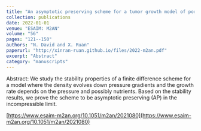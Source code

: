```yaml
---
title: "An asymptotic preserving scheme for a tumor growth model of porous medium type"
collection: publications
date: 2022-01-01
venue: "ESAIM: M2AN"
volume: "56"
pages: "121--150"
authors: "N. David and X. Ruan"
paperurl: "http://xinran-ruan.github.io/files/2022-m2an.pdf"
excerpt: "Abstract"
category: "manuscripts"
---
```

Abstract: We study the stability properties of a finite difference scheme for a model where the density evolves down pressure gradients and the growth rate depends on the pressure and possibly nutrients. Based on the stability results, we prove the scheme to be asymptotic preserving (AP) in the incompressible limit. 

[https://www.esaim-m2an.org/10.1051/m2an/2021080](https://www.esaim-m2an.org/10.1051/m2an/2021080)